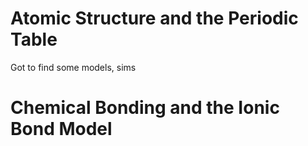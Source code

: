 Atomic Structure and the Periodic Table
=====================================
Got to find some models, sims




Chemical Bonding and the Ionic Bond Model
=========================================
